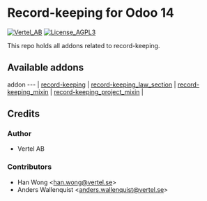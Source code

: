 # Record-keeping for Odoo 14

[![Vertel_AB](https://i.ibb.co/Bc4qsYT/vertel.jpg)](https://vertel.se)
[![License_AGPL3](https://www.gnu.org/graphics/agplv3-88x31.png)](http://www.gnu.org/licenses/agpl-3.0-standalone.html)


This repo holds all addons related to record-keeping.

[//]: # (addons)

Available addons
----------------
addon
--- |
[record-keeping](record-keeping/) |
[record-keeping_law_section](record-keeping_law_section/) |
[record-keeping_mixin](record-keeping_mixin) |
[record-keeping_project_mixin](record-keeping_project_mixin) |

[//]: # (end addons)

## Credits

### Author

* Vertel AB

### Contributors

* Han Wong <<han.wong@vertel.se>>
* Anders Wallenquist <<anders.wallenquist@vertel.se>>
